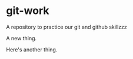 # git-work
A repository to practice our git and github skillzzz

A new thing.

Here's another thing.
